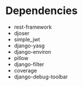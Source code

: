 # Dependencies

- rest-framework
- djoser
- simple_jwt
- django-yasg
- django-environ
- pillow
- django-filter
- coverage
- django-debug-toolbar

